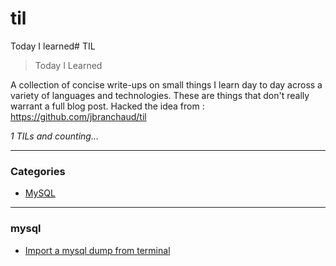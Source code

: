 # til
Today I learned# TIL

> Today I Learned

A collection of concise write-ups on small things I learn day to day across a
variety of languages and technologies. These are things that don't really
warrant a full blog post. Hacked the idea from : https://github.com/jbranchaud/til

_1 TILs and counting..._

---

### Categories

* [MySQL](#mysql)


---

### mysql

- [Import a mysql dump from terminal](mysql/import-mysql-dump-terminal.md)

